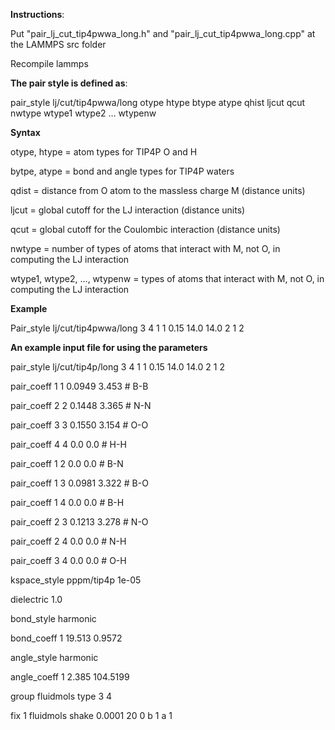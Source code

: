 **Instructions**:

Put "pair_lj_cut_tip4pwwa_long.h" and "pair_lj_cut_tip4pwwa_long.cpp" at the LAMMPS src folder

Recompile lammps

**The pair style is defined as**: 

pair_style lj/cut/tip4pwwa/long otype htype btype atype qhist ljcut qcut nwtype wtype1 wtype2 … wtypenw

**Syntax**

otype, htype = atom types for TIP4P O and H

bytpe, atype = bond and angle types for TIP4P waters

qdist = distance from O atom to the massless charge M (distance units)

ljcut = global cutoff for the LJ interaction (distance units)

qcut = global cutoff for  the Coulombic interaction (distance units)

nwtype = number of types of atoms that interact with M, not O, in computing the LJ interaction

wtype1, wtype2, …, wtypenw = types of atoms that interact with M, not O, in computing the LJ interaction

**Example**

Pair_style lj/cut/tip4pwwa/long 3 4 1 1 0.15 14.0 14.0 2 1 2

**An example input file for using the parameters**

pair_style    lj/cut/tip4p/long 3 4 1 1 0.15 14.0 14.0 2 1 2

pair_coeff      1 1  0.0949 3.453       # B-B

pair_coeff      2 2  0.1448 3.365       # N-N

pair_coeff      3 3  0.1550 3.154       # O-O

pair_coeff      4 4  0.0     0.0        # H-H

pair_coeff      1 2  0.0     0.0        # B-N

pair_coeff      1 3  0.0981 3.322       # B-O

pair_coeff      1 4  0.0     0.0        # B-H

pair_coeff      2 3  0.1213 3.278       # N-O

pair_coeff      2 4  0.0     0.0        # N-H

pair_coeff      3 4  0.0     0.0        # O-H

kspace_style    pppm/tip4p 1e-05

dielectric      1.0

bond_style      harmonic

bond_coeff      1 19.513 0.9572

angle_style     harmonic

angle_coeff     1 2.385 104.5199

group           fluidmols type 3 4

fix 1 fluidmols shake 0.0001 20 0 b 1 a 1
